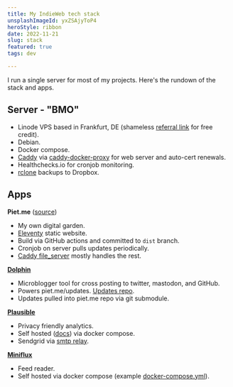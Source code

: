 ```yaml
---
title: My IndieWeb tech stack
unsplashImageId: yxZSAjyToP4
heroStyle: ribbon
date: 2022-11-21
slug: stack
featured: true
tags: dev

---
```


I run a single server for most of my projects. Here's the rundown of the stack and apps.

<!-- excerpt -->

## Server - "BMO"

* Linode VPS based in Frankfurt, DE (shameless [referral link](https://www.linode.com/lp/refer/?r=95348fe3c161d21c9b2508cd6bedda68b9580d9a) for free credit).
* Debian.
* Docker compose.
* [Caddy](https://caddyserver.com) via [caddy-docker-proxy](https://github.com/lucaslorentz/caddy-docker-proxy) for web server and auto-cert renewals.
* Healthchecks.io for cronjob monitoring.
* [rclone](https://rclone.org) backups to Dropbox.

## Apps

**Piet.me** ([source](https://github.com/pietvanzoen/piet.me))

* My own digital garden.
* [Eleventy](https://11ty.dev) static website.
* Build via GitHub actions and committed to `dist` branch.
* Cronjob on server pulls updates periodically.
* [Caddy file_server](https://caddyserver.com/docs/caddyfile/directives/file_server#file-server) mostly handles the rest.

**[Dolphin](https://github.com/jeffkreeftmeijer/dolphin)**

* Microblogger tool for cross posting to twitter, mastodon, and GitHub.
* Powers piet.me/updates. [Updates repo](https://github.com/pietvanzoen/updates).
* Updates pulled into piet.me repo via git submodule.

**[Plausible](https://plausible.io)**

* Privacy friendly analytics.
* Self hosted ([docs](https://plausible.io/docs/self-hosting)) via docker compose.
* Sendgrid via [smtp relay](https://hub.docker.com/r/bytemark/smtp/).

**[Miniflux](https://miniflux.app)**

* Feed reader.
* Self hosted via docker compose (example [docker-compose.yml](https://github.com/miniflux/v2/blob/main/contrib/docker-compose/basic.yml)).

